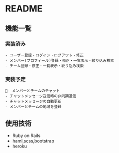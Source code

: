# README

## 機能一覧

  ### 実装済み

    - ユーザー登録・ログイン・ログアウト・修正
    - メンバー(プロフィール)登録・修正・一覧表示・絞り込み検索
    - チーム登録・修正・一覧表示・絞り込み検索
  
  ### 実装予定

    - メンバーとチームのチャット
    - チャットメッセージ送信時の非同期通信
    - チャットメッセージの自動更新
    - メンバーとチームの地域を登録

## 使用技術
  - Ruby on Rails
  - haml,scss,bootstrap
  - heroku